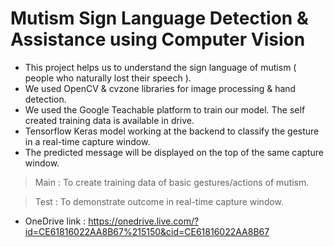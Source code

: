 # Mutism Sign Language Detection & Assistance using Computer Vision

* This project helps us to understand the sign language of mutism ( people who naturally lost their speech ).
* We used OpenCV & cvzone libraries for image processing & hand detection. 
* We used the Google Teachable platform to train our model. The self created training data is available in drive.
* Tensorflow Keras model working at the backend to classify the gesture in a real-time capture window. 
* The predicted message will be displayed on the top of the same capture window.

> Main : To create training data of basic gestures/actions of mutism.

> Test : To demonstrate outcome in real-time capture window.

* OneDrive link : https://onedrive.live.com/?id=CE61816022AA8B67%215150&cid=CE61816022AA8B67
